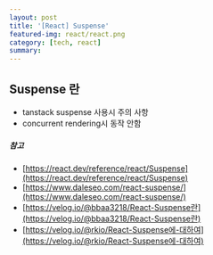 ```yaml
---
layout: post
title: '[React] Suspense'
featured-img: react/react.png
category: [tech, react]
summary:
---
```


## Suspense 란

- tanstack suspense 사용시 주의 사항
- concurrent rendering시 동작 안함

##### 참고
- [https://react.dev/reference/react/Suspense](https://react.dev/reference/react/Suspense)
- [https://www.daleseo.com/react-suspense/](https://www.daleseo.com/react-suspense/)
- [https://velog.io/@bbaa3218/React-Suspense란](https://velog.io/@bbaa3218/React-Suspense란)
- [https://velog.io/@rkio/React-Suspense에-대하여](https://velog.io/@rkio/React-Suspense에-대하여)
